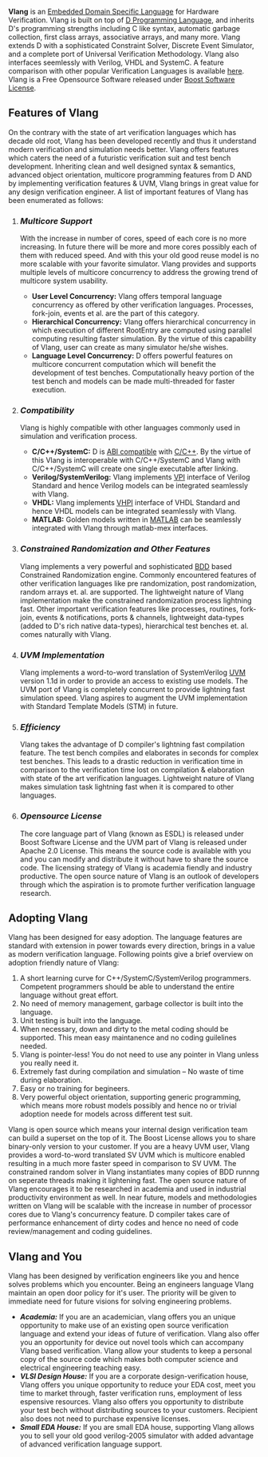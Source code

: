 <p class="lead">
<strong>Vlang</strong> is an <a href="http://en.wikipedia.org/wiki/Domain-specific_language">Embedded Domain Specific Language</a> for Hardware Verification. Vlang is built on top of <a href="http://dlang.org/">D Programming Language</a>, and inherits D's programming strengths including C like syntax, automatic garbage collection, first class arrays, associative arrays, and many more. Vlang extends D with a sophisticated Constraint Solver, Discrete Event Simulator, and a complete port of Universal Verification Methodology. Vlang also interfaces seemlessly with Verilog, VHDL and SystemC. A feature comparison with other popular Verification Languages is available <a href="http://vlang.org/">here</a>. Vlang is a Free Opensource Software released under <a href="http://www.boost.org/LICENSE_1_0.txt">Boost Software License</a>.</p>

<h2>Features of Vlang</h2>

<p>On the contrary with the state of art verification languages which has decade old root, Vlang has been developed recently and thus it understand modern verification and simulation needs better. Vlang offers features which caters the need of a futuristic verification suit and test bench development. Inheriting clean and well designed syntax &amp; semantics, advanced object orientation, multicore programming features from D AND by implementing verification features &amp; UVM, Vlang brings in great value for any design verification engineer. A list of important features of Vlang has been enumerated as follows:</p>

<ol>
<li><h3><em>Multicore Support</em></h3>

<p>With the increase in number of cores, speed of each core is no more increasing. In future there will be more and more cores possibly each of them with reduced speed. And with this your old good reuse model is no more scalable with your favorite simulator. Vlang provides and supports multiple levels of multicore concurrency to address the growing trend of multicore system usability. </p>

<ul>
<li><strong>User Level Concurrency:</strong> Vlang offers temporal language concurrency as offered by other verification languages. Processes, fork-join, events et al. are the part of this category. </li>
<li><strong>Hierarchical Concurrency:</strong> Vlang offers hierarchical concurrency in which execution of different RootEntry are computed using parallel computing resulting faster simulation. By the virtue of this capability of Vlang, user can create as many simulator he/she wishes. </li>
<li><strong>Language Level Concurrency:</strong> D offers powerful features on multicore concurrent computation which will benefit the development of test benches. Computationally heavy portion of the test bench and models can be made multi-threaded for faster execution. </li>
</ul></li>
<li><h3><em>Compatibility</em></h3>

<p>Vlang is highly compatible with other languages commonly used in simulation and verification process.</p>

<ul>
<li><strong>C/C++/SystemC:</strong> D is <a href="http://en.wikipedia.org/wiki/Application_binary_interface">ABI compatible</a> with <a href="http://dlang.org/abi.html">C/C++</a>. By the virtue of this Vlang is interoperable with C/C++/SystemC and Vlang with C/C++/SystemC will create one single executable after linking.</li>
<li><strong>Verilog/SystemVerilog:</strong> Vlang implements <a href="http://en.wikipedia.org/wiki/Verilog_Procedural_Interface">VPI</a> interface of Verilog Standard and hence Verilog models can be integrated seamlessly with Vlang.</li>
<li><strong>VHDL:</strong> Vlang implements <a href="http://www.eda.org/VIUF_proc/Fall96/DUNLOP96A.PDF">VHPI</a> interface of VHDL Standard and hence VHDL models can be integrated seamlessly with Vlang. </li>
<li><strong>MATLAB:</strong> Golden models written in <a href="http://en.wikipedia.org/wiki/MATLAB">MATLAB</a> can be seamlessly integrated with Vlang through matlab-mex interfaces.</li>
</ul></li>
<li><h3><em>Constrained Randomization and Other Features</em></h3>

<p>Vlang implements a very powerful and sophisticated <a href="http://en.wikipedia.org/wiki/Binary_decision_diagram">BDD</a> based Constrained Randomization engine. Commonly encountered features of other verification languages like pre randomization, post randomization, random arrays et. al. are supported. The lightweight nature of Vlang implementation make the constrained randomization process lightning fast. Other important verification features like processes, routines, fork-join, events &amp; notifications, ports &amp; channels, lightweight data-types (added to D's rich native data-types), hierarchical test benches et. al. comes naturally with Vlang.</p></li>
<li><h3><em>UVM Implementation</em></h3>

<p>Vlang implements a word-to-word translation of SystemVerilog <a href="http://en.wikipedia.org/wiki/Universal_Verification_Methodology">UVM</a> version 1.1d in order to provide an access to existing use models. The UVM port of Vlang is completely concurrent to provide lightning fast simulation speed. Vlang aspires to augment the UVM implementation with Standard Template Models (STM) in future.</p></li>
<li><h3><em>Efficiency</em></h3>

<p>Vlang takes the advantage of D compiler's lightning fast compilation feature. The test bench compiles and elaborates in seconds for complex test benches. This leads to a drastic reduction in verification time in comparison to the verification time lost on compilation &amp; elaboration with state of the art verification languages. Lightweight nature of Vlang makes simulation task lightning fast when it is compared to other languages.</p></li>
<li><h3><em>Opensource License</em></h3>

<p>The core language part of Vlang (known as ESDL) is released under Boost Software License and the UVM part of Vlang is released under Apache 2.0 License. This means the source code is available with you and you can modify and distribute it without have to share the source code. The licensing strategy of Vlang is academia fiendly and industry productive. The open source nature of Vlang  is an outlook of developers through which the aspiration is to promote further verification language research.</p></li>
</ol>

<h2>Adopting Vlang</h2>

<p>Vlang has been designed for easy adoption. The language features are standard with extension in power towards every direction, brings in a value as modern verification language. Following points give a brief overview on adoption friendly nature of Vlang:</p>

<ol>
<li>A short learning curve for C++/SystemC/SystemVerilog programmers. Competent programmers should be able to understand the entire language without great effort.</li>
<li>No need of memory management, garbage collector is built into the language.</li>
<li>Unit testing is built into the language.</li>
<li>When necessary, down and dirty to the metal coding should be supported. This mean easy maintanence and no coding guilelines needed.</li>
<li>Vlang is pointer-less! You do not need to use any pointer in Vlang unless you really need it. </li>
<li>Extremely fast during compilation and simulation – No waste of time during elaboration.</li>
<li>Easy or no training for begineers.</li>
<li>Very powerful object orientation, supporting generic programming, which means more robust models possibly and hence no or trivial adoption neede for models across different test suit.</li>
</ol>

<p>Vlang is open source which means your internal design verification team can build a superset on the top of it. The Boost License allows you to share binary-only version to your customer. If you are a heavy UVM user, Vlang provides a word-to-word translated SV UVM which is multicore enabled resulting in a much more faster speed in comparison to SV UVM. The constrained random solver in Vlang instantiates many copies of BDD runnng on seperate threads making it lightening fast. The open source nature of Vlang encourages it to be researched in academia and used in industrial productivity environment as well. In near future, models and methodologies written on Vlang will be scalable with the increase in number of processor cores due to Vlang's concurrency feature. D compiler takes care of performance enhancement of dirty codes and hence no need of code review/management and coding guidelines.</p>

<h2>Vlang and You</h2>

<p>Vlang has been designed by verification engineers like you and hence solves problems which you encounter. Being an engineers language Vlang maintain an open door policy for it's user. The priority will be given to immediate need for future visions for solving engineering problems.</p>

<ul>
<li><strong><em>Academia:</em></strong> If you are an academician, vlang offers you an unique opportunity to make use of an existing open source verification language and extend your ideas of future of verification. Vlang also offer you an opportunity for device out novel tools which can accompany Vlang based verification. Vlang allow your students to keep a personal copy of the source code which makes both computer science and electrical engineering teaching easy.</li>
<li><strong><em>VLSI Design House:</em></strong> If you are a corporate design-verification house, Vlang offers you unique opportunity to reduce your EDA cost, meet you time to market through, faster verification runs, employment of less espensive resources. Vlang also offers you opportunity to distribute your test bech without distributing sources to your customers. Recipient also does not need to purchase expensive licenses.</li>
<li><strong><em>Small EDA House:</em></strong> If you are small EDA house, supporting Vlang allows you to sell your old good verilog-2005 simulator with added advantage of advanced verification language support.</li>
</ul>
</p>

<!-- Google Code -->
<script type="text/javascript">
/* <![CDATA[ */
var google_conversion_id = 983836026;
var google_custom_params = window.google_tag_params;
var google_remarketing_only = true;
/* ]]> */
</script>
<script type="text/javascript" src="//www.googleadservices.com/pagead/conversion.js">
</script>
<noscript>
<div style="display:inline;">
<img height="1" width="1" style="border-style:none;" alt="" src="//googleads.g.doubleclick.net/pagead/viewthroughconversion/983836026/?value=0&amp;guid=ON&amp;script=0"/>
</div>
</noscript>
